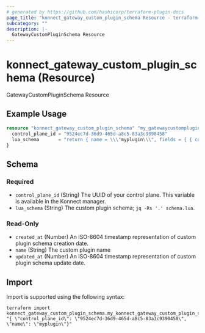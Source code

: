 ```yaml
---
# generated by https://github.com/hashicorp/terraform-plugin-docs
page_title: "konnect_gateway_custom_plugin_schema Resource - terraform-provider-konnect"
subcategory: ""
description: |-
  GatewayCustomPluginSchema Resource
---
```


# konnect_gateway_custom_plugin_schema (Resource)

GatewayCustomPluginSchema Resource

## Example Usage

```terraform
resource "konnect_gateway_custom_plugin_schema" "my_gatewaycustompluginschema" {
  control_plane_id = "9524ec7d-36d9-465d-a8c5-83a3c9390458"
  lua_schema       = "return { name = \\\"myplugin\\\", fields = { { config = { type = \\\"record\\\", fields = { } } } } }"
}
```

<!-- schema generated by tfplugindocs -->
## Schema

### Required

- `control_plane_id` (String) The UUID of your control plane. This variable is available in the Konnect manager.
- `lua_schema` (String) The custom plugin schema; `jq -Rs '.' schema.lua`.

### Read-Only

- `created_at` (Number) An ISO-8604 timestamp representation of custom plugin schema creation date.
- `name` (String) The custom plugin name
- `updated_at` (Number) An ISO-8604 timestamp representation of custom plugin schema update date.

## Import

Import is supported using the following syntax:

```shell
terraform import konnect_gateway_custom_plugin_schema.my_konnect_gateway_custom_plugin_schema "{ \"control_plane_id\": \"9524ec7d-36d9-465d-a8c5-83a3c9390458\",  \"name\": \"myplugin\"}"
```
